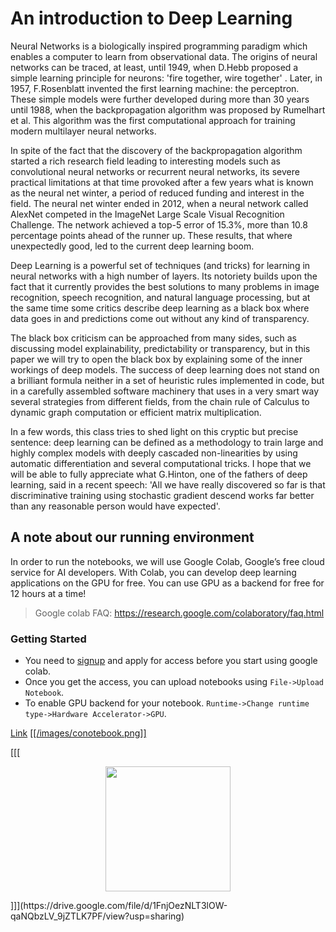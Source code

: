 # An introduction to Deep Learning

Neural Networks is a biologically inspired programming paradigm which enables a computer to learn from observational data. The origins of neural networks can be traced, at least, until 1949, when D.Hebb proposed a simple learning principle for neurons: 'fire together, wire together' . Later, in 1957, F.Rosenblatt invented the first learning machine: the perceptron. These simple models were further developed during more than 30 years until 1988, when the backpropagation algorithm  was proposed by Rumelhart et al. This algorithm was the first computational approach for training modern multilayer neural networks.   

In spite of the fact that the discovery of the backpropagation algorithm started a rich research field leading to interesting models such as convolutional neural networks or recurrent neural networks, its severe practical limitations at that time provoked after a few years what is known as the neural net winter, a period of reduced funding and interest in the field. The neural net winter ended in 2012, when a neural network called AlexNet competed in the ImageNet Large Scale Visual Recognition Challenge. The network achieved a top-5 error of 15.3%, more than 10.8 percentage points ahead of the runner up. These results, that where unexpectedly good, led to the current deep learning boom. 

Deep Learning is a powerful set of techniques (and tricks) for learning in neural networks with a high number of layers. Its notoriety builds upon the fact that it currently provides the best solutions to many problems in image recognition, speech recognition, and natural language processing, but at the same time some critics describe deep learning as a black box where data goes in and predictions come out without any kind of transparency. 

The black box criticism can be approached from many sides, such as discussing model explainability, predictability or transparency, but in this paper we will try to open the black box by explaining some of the inner workings of deep models. The success of deep learning does not stand on a brilliant formula neither in a set of heuristic rules implemented in code, but in a carefully assembled software machinery that uses in a very smart way several strategies from different fields, from the chain rule of Calculus to dynamic graph computation or efficient matrix multiplication. 

In a few words, this class tries to shed light on this cryptic but precise sentence: deep learning can be defined as a methodology to train large and highly complex models with deeply cascaded non-linearities by using automatic differentiation and several computational tricks. I hope that we will be able to fully appreciate what G.Hinton, one of the fathers of deep learning, said in a recent speech: 'All we have really discovered so far is that discriminative training using stochastic gradient descend works far better than any reasonable person would have expected'.  

## A note about our running environment

In order to run the notebooks, we will use Google Colab, Google’s free cloud service for AI developers. With Colab, you can develop deep learning applications on the GPU for free. You can use GPU as a backend for free for 12 hours at a time!

> Google colab FAQ: https://research.google.com/colaboratory/faq.html

### Getting Started
+ You need to [signup](https://colab.research.google.com/) and apply for access before you start using google colab.
+ Once you get the access, you can upload notebooks using ``File->Upload Notebook``. 
+ To enable GPU backend for your notebook. ``Runtime->Change runtime type->Hardware Accelerator->GPU``.

[Link](https://drive.google.com/file/d/1FnjOezNLT3lOW-qaNQbzLV_9jZTLK7PF/view?usp=sharing)
[[[/images/conotebook.png]]](https://drive.google.com/file/d/1FnjOezNLT3lOW-qaNQbzLV_9jZTLK7PF/view?usp=sharing)

[[[<p align="center"> 
<img src="https://github.com/DataScienceUB/Postgrau/blob/master/20_DeepLearning/images/conotebook.png?raw=true" width="200">
</p>]]](https://drive.google.com/file/d/1FnjOezNLT3lOW-qaNQbzLV_9jZTLK7PF/view?usp=sharing)


